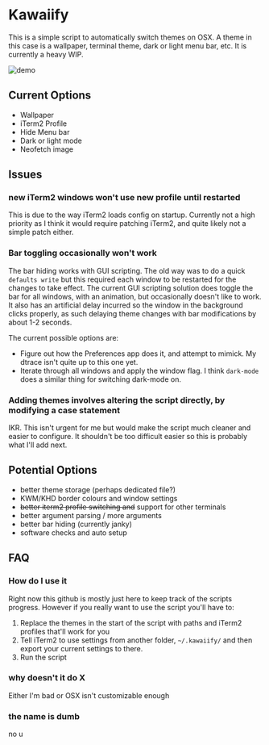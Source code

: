 # Kawaiify

This is a simple script to automatically switch themes on OSX.
A theme in this case is a wallpaper, terminal theme, dark or
light menu bar, etc. It is currently a heavy WIP.

![demo](script-demo.gif)

## Current Options
* Wallpaper
* iTerm2 Profile
* Hide Menu bar
* Dark or light mode
* Neofetch image

## Issues
### new iTerm2 windows won't use new profile until restarted
This is due to the way iTerm2 loads config on startup. Currently not a high
priority as I think it would require patching iTerm2, and quite likely not a
simple patch either.

### Bar toggling occasionally won't work
The bar hiding works with GUI scripting. The old way was to do a 
quick `defaults write` but this required each window to be restarted for the
changes to take effect. The current GUI scripting solution does toggle the bar
for all windows, with an animation, but occasionally doesn't like to work. It
also has an artificial delay incurred so the window in the background clicks
properly, as such delaying theme changes with bar modifications by about 1-2
seconds.

The current possible options are:
* Figure out how the Preferences app does it, and attempt to mimick. My dtrace isn't quite
up to this one yet.
* Iterate through all windows and apply the window flag. I think `dark-mode`
does a similar thing for switching dark-mode on.

### Adding themes involves altering the script directly, by modifying a case statement
IKR. This isn't urgent for me but would make the script much cleaner and
easier to configure. It shouldn't be too difficult easier so this is probably
what I'll add next.

## Potential Options
* better theme storage (perhaps dedicated file?)
* KWM/KHD border colours and window settings
* ~~better iterm2 profile switching and~~ support for other terminals
* better argument parsing / more arguments
* better bar hiding (currently janky)
* software checks and auto setup

## FAQ
### How do I use it
Right now this github is mostly just here to keep track of the scripts progress.
However if you really want to use the script you'll have to:
1. Replace the themes in the start of the script with paths and iTerm2 profiles 
that'll work for you
2. Tell iTerm2 to use settings from another folder, `~/.kawaiify/` and then export
your current settings to there.
3. Run the script

### why doesn't it do X
Either I'm bad or OSX isn't customizable enough

### the name is dumb
no u
